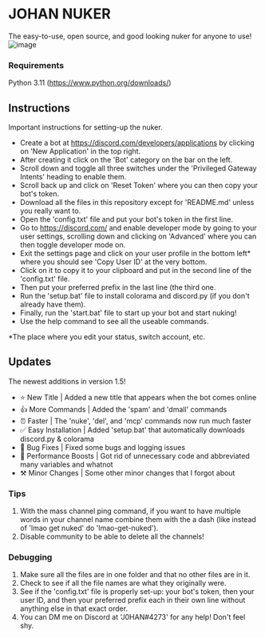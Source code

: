 # JOHAN NUKER
The easy-to-use, open source, and good looking nuker for anyone to use!
![image](https://github.com/ngs-official/johan-nuker/assets/123272327/720d32e3-4f3d-4df4-8d33-b6a55d48e96b)

### Requirements <br />
Python 3.11 (https://www.python.org/downloads/)

## Instructions
Important instructions for setting-up the nuker.
* Create a bot at https://discord.com/developers/applications by clicking on 'New Application' in the top right.
* After creating it click on the 'Bot' category on the bar on the left.
* Scroll down and toggle all three switches under the 'Privileged Gateway Intents' heading to enable them.
* Scroll back up and click on 'Reset Token' where you can then copy your bot's token.
* Download all the files in this repository except for 'README.md' unless you really want to.
* Open the 'config.txt' file and put your bot's token in the first line.
* Go to https://discord.com/ and enable developer mode by going to your user settings, scrolling down and clicking on 'Advanced' where you can then toggle developer mode on.
* Exit the settings page and click on your user profile in the bottom left* where you should see 'Copy User ID' at the very bottom.
* Click on it to copy it to your clipboard and put in the second line of the 'config.txt' file.
* Then put your preferred prefix in the last line (the third one.
* Run the 'setup.bat' file to install colorama and discord.py (if you don't already have them).
* Finally, run the 'start.bat' file to start up your bot and start nuking!
* Use the help command to see all the useable commands.

*The place where you edit your status, switch account, etc.

## Updates
The newest additions in version 1.5!
* ⭐ New Title | Added a new title that appears when the bot comes online
* 👍 More Commands | Added the 'spam' and 'dmall' commands
* ⏰ Faster | The 'nuke', 'del', and 'mcp' commands now run much faster
* ✅ Easy Installation | Added 'setup.bat' that automatically downloads discord.py & colorama
* 🐛 Bug Fixes | Fixed some bugs and logging issues
* 🚀 Performance Boosts | Got rid of unnecessary code and abbreviated many variables and whatnot
* ⚒️ Minor Changes | Some other minor changes that I forgot about

### Tips
1. With the mass channel ping command, if you want to have multiple words in your channel name combine them with the a dash (like instead of 'lmao get nuked' do 'lmao-get-nuked').
2. Disable community to be able to delete all the channels!

### Debugging
1. Make sure all the files are in one folder and that no other files are in it.
2. Check to see if all the file names are what they originally were.
3. See if the 'config.txt' file is properly set-up: your bot's token, then your user ID, and then your preferred prefix each in their own line without anything else in that exact order.
4. You can DM me on Discord at 'J0HAN#4273' for any help! Don't feel shy.
